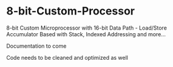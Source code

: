 # 8-bit-Custom-Processor
8-bit Custom Microprocessor with 16-bit Data Path - Load/Store Accumulator Based with Stack, Indexed Addressing and more...


Documentation to come

Code needs to be cleaned and optimized as well
